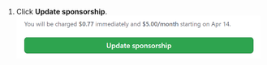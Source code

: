 1. Click **Update sponsorship**.
  ![Update sponsorship button](/assets/images/help/sponsors/update-sponsorship-button.png)
